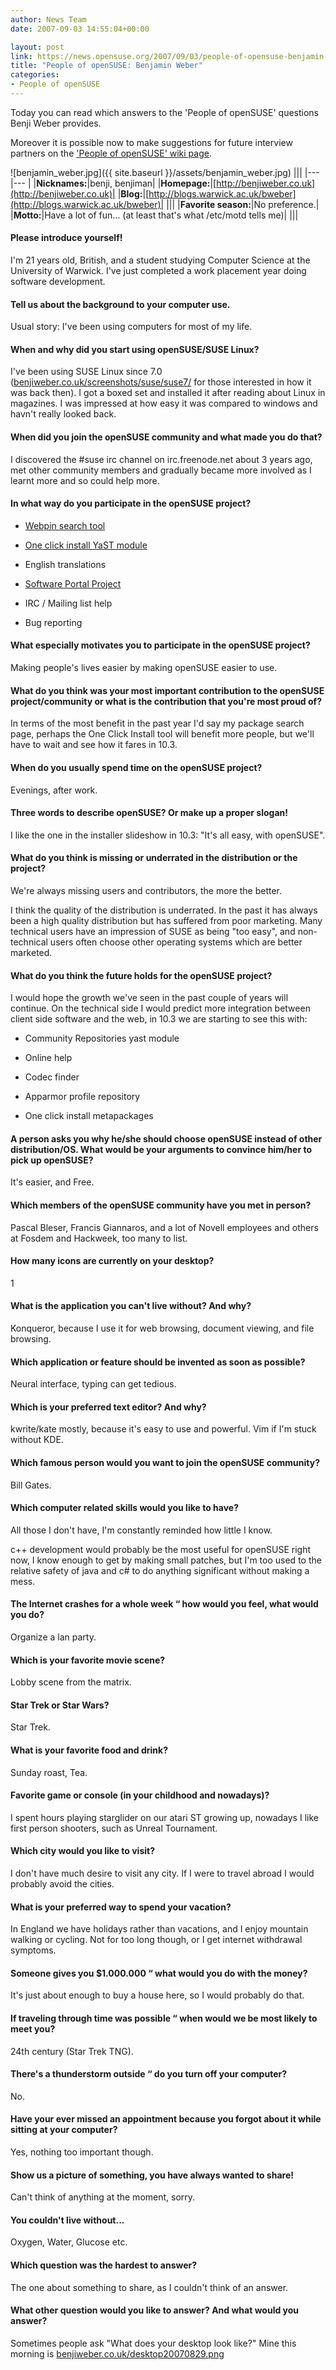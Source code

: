 ```yaml
---
author: News Team
date: 2007-09-03 14:55:04+00:00

layout: post
link: https://news.opensuse.org/2007/09/03/people-of-opensuse-benjamin-weber/
title: "People of openSUSE: Benjamin Weber"
categories:
- People of openSUSE
---
```

   	 	 	 	 	 	 	

Today you can read which answers to the 'People of openSUSE' questions Benji Weber provides.

Moreover it is possible now to make suggestions for future interview partners on the ['People of openSUSE' wiki page](http://en.opensuse.org/People_of_openSUSE).

<!-- more -->



![benjamin_weber.jpg]({{ site.baseurl }}/assets/benjamin_weber.jpg)
|||
|--- |--- |
|**Nicknames:**|benji, benjiman|
|**Homepage:**|[http://benjiweber.co.uk](http://benjiweber.co.uk)|
|**Blog:**|[http://blogs.warwick.ac.uk/bweber](http://blogs.warwick.ac.uk/bweber)|
|||
|**Favorite season:**|No preference.|
|**Motto:**|Have a lot of fun... (at least that's what /etc/motd tells me)|
|||







#### Please introduce yourself!


I'm 21 years old, British, and a student studying Computer Science at the University of Warwick. I've just completed a work placement year doing software development.






#### Tell us about the background to your computer use.


Usual story: I've been using computers for most of my life.






#### When and why did you start using openSUSE/SUSE Linux?


I've been using SUSE Linux since 7.0 ([benjiweber.co.uk/screenshots/suse/suse7/](http://benjiweber.co.uk/screenshots/suse/suse7/) for those interested in how it was back then). I got a boxed set and installed it after reading about Linux in magazines. I was impressed at how easy it was compared to windows and havn't really looked back.






#### When did you join the openSUSE community and what made you do that?


I discovered the #suse irc channel on irc.freenode.net about 3 years ago, met other community members and gradually became more involved as I learnt more and so could help more.






#### In what way do you participate in the openSUSE project?





	
  * [Webpin search tool](http://packages.opensuse-community.org)

	
  * [One click install YaST module](http://en.opensuse.org/MetaPackages)

	
  * English translations

	
  * [Software Portal Project](http://en.opensuse.org/Software_Portal)

	
  * IRC / Mailing list help

	
  * Bug reporting








#### What especially motivates you to participate in the openSUSE project?


Making people's lives easier by making openSUSE easier to use.






#### What do you think was your most important contribution to the openSUSE project/community or what is the contribution that you're most proud of?


In terms of the most benefit in the past year I'd say my package search page, perhaps the One Click Install tool will benefit more people, but we'll have to wait and see how it fares in 10.3.






#### When do you usually spend time on the openSUSE project?


Evenings, after work.






#### Three words to describe openSUSE? Or make up a proper slogan!


I like the one in the installer slideshow in 10.3: "It's all easy, with openSUSE".






#### What do you think is missing or underrated in the distribution or the project?


We're always missing users and contributors, the more the better.

I think the quality of the distribution is underrated. In the past it has always been a high quality distribution but has suffered from poor marketing. Many technical users have an impression of SUSE as being "too easy", and non-technical users often choose other operating systems which are better marketed.






#### What do you think the future holds for the openSUSE project?


I would hope the growth we've seen in the past couple of years will continue. On the technical side I would predict more integration between client side software and the web, in 10.3 we are starting to see this with:



	
  * Community Repositories yast module

	
  * Online help

	
  * Codec finder

	
  * Apparmor profile repository

	
  * One click install metapackages








#### A person asks you why he/she should choose openSUSE instead of other distribution/OS. What would be your arguments to convince him/her to pick up openSUSE?


It's easier, and Free.






#### Which members of the openSUSE community have you met in person?


Pascal Bleser, Francis Giannaros, and a lot of Novell employees and others at Fosdem and Hackweek, too many to list.






#### How many icons are currently on your desktop?


1






#### What is the application you can't live without? And why?


Konqueror, because I use it for web browsing, document viewing, and file browsing.






#### Which application or feature should be invented as soon as possible?


Neural interface, typing can get tedious.






#### Which is your preferred text editor? And why?


kwrite/kate mostly, because it's easy to use and powerful. Vim if I'm stuck without KDE.






#### Which famous person would you want to join the openSUSE community?


Bill Gates.






#### Which computer related skills would you like to have?


All those I don't have, I'm constantly reminded how little I know.

c++ development would probably be the most useful for openSUSE right now, I know enough to get by making small patches, but I'm too used to the relative safety of java and c# to do anything significant without making a mess.






#### The Internet crashes for a whole week “ how would you feel, what would you do?


Organize a lan party.






#### Which is your favorite movie scene?


Lobby scene from the matrix.






#### Star Trek or Star Wars?


Star Trek.






#### What is your favorite food and drink?


Sunday roast, Tea.






#### Favorite game or console (in your childhood and nowadays)?


I spent hours playing starglider on our atari ST growing up, nowadays I like first person shooters, such as Unreal Tournament.






#### Which city would you like to visit?


I don't have much desire to visit any city. If I were to travel abroad I would probably avoid the cities.






#### What is your preferred way to spend your vacation?


In England we have holidays rather than vacations, and I enjoy mountain walking or cycling. Not for too long though, or I get internet withdrawal symptoms.






#### Someone gives you $1.000.000 “ what would you do with the money?


It's just about enough to buy a house here, so I would probably do that.






#### If traveling through time was possible “ when would we be most likely to meet you?


24th century (Star Trek TNG).






#### There's a thunderstorm outside “ do you turn off your computer?


No.






#### Have your ever missed an appointment because you forgot about it while sitting at your computer?


Yes, nothing too important though.






#### Show us a picture of something, you have always wanted to share!


Can't think of anything at the moment, sorry.






#### You couldn't live without...


Oxygen, Water, Glucose etc.






#### Which question was the hardest to answer?


The one about something to share, as I couldn't think of an answer.






#### What other question would you like to answer? And what would you answer?


Sometimes people ask "What does your desktop look like?" Mine this morning is [benjiweber.co.uk/desktop20070829.png](http://benjiweber.co.uk/desktop20070829.png)	
